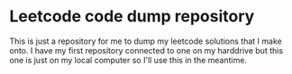 # Leetcode code dump repository

This is just a repository for me to dump my leetcode solutions that I make onto. I have my first repository connected to one
on my harddrive but this one is just on my local computer so I'll use this in the meantime.